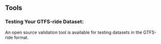 ## Tools

### Testing Your GTFS-ride Dataset:

An open source validation tool is available for testing datasets in the GTFS-ride format.